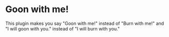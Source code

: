 # Goon with me!
This plugin makes you say "Goon with me!" instead of "Burn with me!" and "I will goon with you." instead of "I will burn with you."